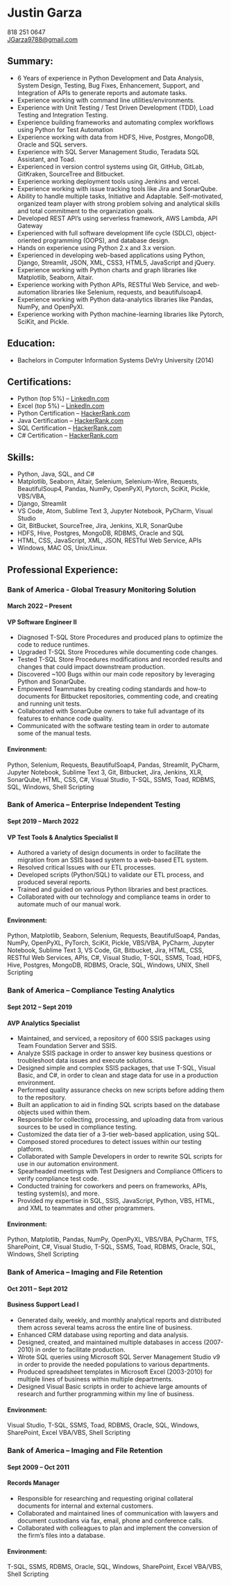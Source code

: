 # Justin Garza
818 251 0647  
JGarza9788@gmail.com  


## Summary:
* 6 Years of experience in Python Development and Data Analysis, System Design, Testing, Bug Fixes, Enhancement, Support, and Integration of APIs to generate reports and automate tasks.
* Experience working with command line utilities/environments. 
* Experience with Unit Testing / Test Driven Development (TDD), Load Testing and Integration Testing.
* Experience building frameworks and automating complex workflows using Python for Test Automation
* Experience working with data from HDFS, Hive, Postgres, MongoDB, Oracle and SQL servers.
* Experience with SQL Server Management Studio, Teradata SQL Assistant, and Toad.
* Experienced in version control systems using Git, GitHub, GitLab, GitKraken, SourceTree and Bitbucket.
* Experience working deployment tools using Jenkins and vercel.
* Experience working with issue tracking tools like Jira and SonarQube.
* Ability to handle multiple tasks, Initiative and Adaptable. Self-motivated, organized team player with strong problem solving and analytical skills and total commitment to the organization goals.
* Developed REST API’s using serverless framework, AWS Lambda, API Gateway
* Experienced with full software development life cycle (SDLC), object-oriented programming (OOPS), and database design.
* Hands on experience using Python 2.x and 3.x version.
* Experienced in developing web-based applications using Python, Django, Streamlit, JSON, XML, CSS3, HTML5, JavaScript and jQuery.
* Experience working with Python charts and graph libraries like Matplotlib, Seaborn, Altair.
* Experience working with Python APIs, RESTful Web Service, and web-automation libraries like Selenium, requests, and beautifulsoap4.
* Experience working with Python data-analytics libraries like Pandas, NumPy, and OpenPyXl.
* Experience working with Python machine-learning libraries like Pytorch, SciKit, and Pickle.

## Education:
* Bachelors in Computer Information Systems DeVry University (2014)

## Certifications:
* Python (top 5%) – [LinkedIn.com](https://www.linkedin.com/in/justin-garza-9a684a44/)
* Excel (top 5%) – [LinkedIn.com](https://www.linkedin.com/in/justin-garza-9a684a44/)
* Python Certification – [HackerRank.com](https://www.hackerrank.com/jgarza9788)
* Java Certification – [HackerRank.com](https://www.hackerrank.com/jgarza9788)
* SQL Certification – [HackerRank.com](https://www.hackerrank.com/jgarza9788)
* C# Certification – [HackerRank.com](https://www.hackerrank.com/jgarza9788)

## Skills:
* Python, Java, SQL, and C#
* Matplotlib, Seaborn, Altair, Selenium, Selenium-Wire, Requests, BeautifulSoup4, Pandas, NumPy, OpenPyXl, Pytorch, SciKit, Pickle, VBS/VBA, 
* Django, Streamlit
* VS Code, Atom, Sublime Text 3, Jupyter Notebook, PyCharm, Visual Studio
* Git, BitBucket, SourceTree, Jira, Jenkins, XLR, SonarQube
* HDFS, Hive, Postgres, MongoDB, RDBMS, Oracle and SQL
* HTML, CSS, JavaScript, XML, JSON, RESTful Web Service, APIs
* Windows, MAC OS, Unix/Linux.
 

## Professional Experience:
### Bank of America - Global Treasury Monitoring Solution 
#### March 2022 – Present
#### VP Software Engineer II
* Diagnosed T-SQL Store Procedures and produced plans to optimize the code to reduce runtimes.
* Upgraded T-SQL Store Procedures while documenting code changes. 
* Tested T-SQL Store Procedures modifications and recorded results and changes that could impact downstream production.
* Discovered ~100 Bugs within our main code repository by leveraging Python and SonarQube. 
* Empowered Teammates by creating coding standards and how-to documents for Bitbucket repositories, commenting code, and creating and running unit tests.
* Collaborated with SonarQube owners to take full advantage of its features to enhance code quality.
* Communicated with the software testing team in order to automate some of the manual tests.
#### Environment: 
Python, Selenium, Requests, BeautifulSoap4, Pandas, Streamlit, PyCharm, Jupyter Notebook, Sublime Text 3, Git, Bitbucket, Jira, Jenkins, XLR, SonarQube, HTML, CSS, C#, Visual Studio, T-SQL, SSMS, Toad, RDBMS, SQL, Windows, Shell Scripting

### Bank of America – Enterprise Independent Testing
#### Sept 2019 – March 2022
#### VP Test Tools & Analytics Specialist II
* Authored a variety of design documents in order to facilitate the migration from an SSIS based system to a web-based ETL system.
* Resolved critical Issues with our ETL processes.
* Developed scripts (Python/SQL) to validate our ETL process, and produced several reports.
* Trained and guided on various Python libraries and best practices.
* Collaborated with our technology and compliance teams in order to automate much of our manual work.
#### Environment: 
Python, Matplotlib, Seaborn, Selenium, Requests, BeautifulSoap4, Pandas, NumPy, OpenPyXL, PyTorch, SciKit, Pickle, VBS/VBA, PyCharm, Jupyter Notebook, Sublime Text 3, VS Code, Git, Bitbucket, Jira, HTML, CSS, RESTful Web Services, APIs, C#, Visual Studio, T-SQL, SSMS, Toad, HDFS, Hive, Postgres, MongoDB, RDBMS, Oracle, SQL, Windows, UNIX, Shell Scripting

### Bank of America – Compliance Testing Analytics
#### Sept 2012 – Sept 2019
#### AVP Analytics Specialist
* Maintained, and serviced, a repository of 600 SSIS packages using Team Foundation Server and SSIS.
* Analyze SSIS package in order to answer key business questions or troubleshoot data issues and execute solutions.
* Designed simple and complex SSIS packages, that use T-SQL, Visual Basic, and C#, in order to clean and stage data for use in a production environment.
* Performed quality assurance checks on new scripts before adding them to the repository.
* Built an application to aid in finding SQL scripts based on the database objects used within them.
* Responsible for collecting, processing, and uploading data from various sources to be used in compliance testing.
* Customized the data tier of a 3-tier web-based application, using SQL. 
* Composed stored procedures to detect issues within our testing platform.
* Collaborated with Sample Developers in order to rewrite SQL scripts for use in our automation environment.
* Spearheaded meetings with Test Designers and Compliance Officers to verify compliance test code.
* Conducted training for coworkers and peers on frameworks, APIs, testing system(s), and more.
* Provided my expertise in SQL, SSIS, JavaScript, Python, VBS, HTML, and XML to teammates and other programmers. 
#### Environment:
Python, Matplotlib, Pandas, NumPy, OpenPyXL, VBS/VBA, PyCharm, TFS, SharePoint, C#, Visual Studio, T-SQL, SSMS, Toad, RDBMS, Oracle, SQL, Windows, Shell Scripting


### Bank of America – Imaging and File Retention
#### Oct 2011 – Sept 2012
#### Business Support Lead I
* Generated daily, weekly, and monthly analytical reports and distributed them across several teams across the entire line of business.
* Enhanced CRM database using reporting and data analysis.
* Designed, created, and maintained multiple databases in access (2007-2010) in order to facilitate production.
* Wrote SQL queries using Microsoft SQL Server Management Studio v9 in order to provide the needed populations to various departments.
* Produced spreadsheet templates in Microsoft Excel (2003-2010) for multiple lines of business within multiple departments.
* Designed Visual Basic scripts in order to achieve large amounts of research and further programming within my line of business.
#### Environment:
Visual Studio, T-SQL, SSMS, Toad, RDBMS, Oracle, SQL, Windows, SharePoint, Excel VBA/VBS, Shell Scripting

### Bank of America – Imaging and File Retention
#### Sept 2009 – Oct 2011
#### Records Manager
* Responsible for researching and requesting original collateral documents for internal and external customers.
* Collaborated and maintained lines of communication with lawyers and document custodians via fax, email, phone and conference calls.
* Collaborated with colleagues to plan and implement the conversion of the firm’s files into a database.
#### Environment:
T-SQL, SSMS, RDBMS, Oracle, SQL, Windows, SharePoint, Excel VBA/VBS, Shell Scripting
